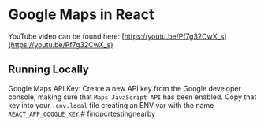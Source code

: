 # Google Maps in React

YouTube video can be found here: [https://youtu.be/Pf7g32CwX_s](https://youtu.be/Pf7g32CwX_s)

## Running Locally

Google Maps API Key: Create a new API key from the Google developer console, making sure that `Maps JavaScript API` has been enabled. Copy that key into your `.env.local` file creating an ENV var with the name `REACT_APP_GOOGLE_KEY`.# findpcrtestingnearby
